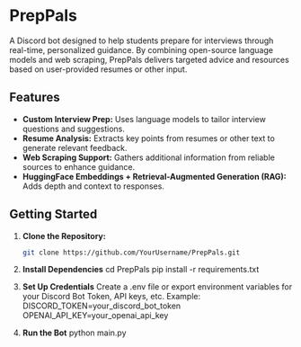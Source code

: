 # PrepPals

A Discord bot designed to help students prepare for interviews through real-time, personalized guidance. By combining open-source language models and web scraping, PrepPals delivers targeted advice and resources based on user-provided resumes or other input.

## Features
- **Custom Interview Prep:** Uses language models to tailor interview questions and suggestions.
- **Resume Analysis:** Extracts key points from resumes or other text to generate relevant feedback.
- **Web Scraping Support:** Gathers additional information from reliable sources to enhance guidance.
- **HuggingFace Embeddings + Retrieval-Augmented Generation (RAG):** Adds depth and context to responses.

## Getting Started

1. **Clone the Repository:**
   ```bash
   git clone https://github.com/YourUsername/PrepPals.git

2. **Install Dependencies**
  cd PrepPals
  pip install -r requirements.txt

3. **Set Up Credentials**
   Create a .env file or export environment variables for your Discord Bot Token, API keys, etc.
   Example:
   DISCORD_TOKEN=your_discord_bot_token
   OPENAI_API_KEY=your_openai_api_key

4. **Run the Bot**
   python main.py


